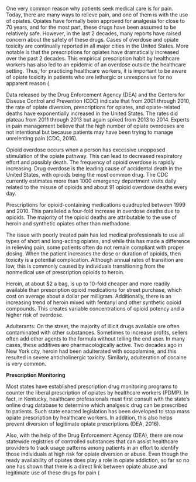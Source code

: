 One very common reason why patients seek medical care is for pain. Today, there are many ways to relieve pain, and one of them is with the use of opiates. Opiates have formally been approved for analgesia for close to 70 years, and for the most part, these drugs have been assumed to be relatively safe. However, in the last 2 decades, many reports have raised concern about the safety of these drugs. Cases of overdose and opiate toxicity are continually reported in all major cities in the United States. More notable is that the prescriptions for opiates have dramatically increased over the past 2 decades. This empirical prescription habit by healthcare workers has also led to an epidemic of an overdose outside the healthcare setting. Thus, for practicing healthcare workers, it is important to be aware of opiate toxicity in patients who are lethargic or unresponsive for no apparent reason (

Data released by the Drug Enforcement Agency (DEA) and the Centers for Disease Control and Prevention (CDC) indicate that from 2001 through 2010, the rate of opiate diversion, prescriptions for opiates, and opiate-related deaths have exponentially increased in the United States. The rates did plateau from 2011 through 2013 but again spiked from 2013 to 2014. Experts in pain management believe that the high number of opiate overdoses are not intentional but because patients may have been trying to manage unrelenting pain (CDC, 2016).

Opioid overdose occurs when a person has excessive unopposed stimulation of the opiate pathway. This can lead to decreased respiratory effort and possibly death. The frequency of opioid overdose is rapidly increasing. Drug overdose is the leading cause of accidental death in the United States, with opioids being the most common drug. The CDC currently estimates more than 1000 emergency department visits daily related to the misuse of opioids and about 91 opioid overdose deaths every day.

Prescriptions for opioid-containing medications quadrupled between 1999 and 2010. This paralleled a four-fold increase in overdose deaths due to opioids. The majority of the opioid deaths are attributable to the use of heroin and synthetic opiates other than methadone.

The issue with poorly treated pain has led medical professionals to use all types of short and long-acting opiates, and while this has made a difference in relieving pain, some patients often do not remain compliant with proper dosing. When the patient increases the dose or duration of opioids, then toxicity is a potential complication. Although annual rates of transition are low, this is commonly caused by individuals transitioning from the nonmedical use of prescription opioids to heroin.

Heroin, at about $2 a bag, is up to 10-fold cheaper and more readily available than prescription opioid medications for street purchase, which cost on average about a dollar per milligram. Additionally, there is an increasing trend of heroin mixed with fentanyl and other synthetic opioid compounds. This creates variable concentrations of opioid potency and a higher risk of overdose.

Adulterants: On the street, the majority of illicit drugs available are often contaminated with other substances. Sometimes to increase profits, sellers often add other agents to the formula without telling the end user. In many cases, these additives are pharmacologically active. Two decades ago in New York city, heroin had been adulterated with scopolamine, and this resulted in severe anticholinergic toxicity. Similarly, adulteration of cocaine is very common.

**Prescription Monitoring**

Most states have established prescription drug monitoring programs to counter the liberal prescription of opiates by healthcare workers (PDMP). In fact, in Kentucky, healthcare professionals must first consult with the state’s online drug database to determine which analgesic drug can be prescribed to patients. Such state enacted legislation has been developed to stop mass opiate prescription by healthcare workers. In addition, this also helps prevent diversion of legitimate opiate prescriptions (DEA, 2016).

Also, with the help of the Drug Enforcement Agency (DEA), there are now statewide registries of controlled substances that can assist healthcare providers to track usage patterns among patients in an effort to identify those individuals at high risk for opiate diversion or abuse. Even though the ready availability of opiates does play a role in opiate addiction, so far so no one has shown that there is a direct link between opiate abuse and legitimate use of these drugs for pain (